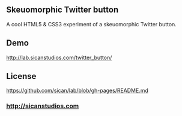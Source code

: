 ## Skeuomorphic Twitter button
A cool HTML5 & CSS3 experiment of a skeuomorphic Twitter button.

## Demo
http://lab.sicanstudios.com/twitter_button/

## License
https://github.com/sican/lab/blob/gh-pages/README.md

### http://sicanstudios.com